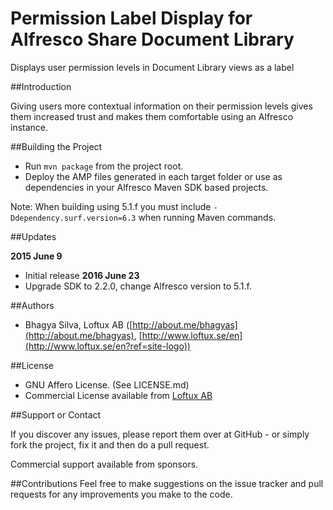 # Permission Label Display for Alfresco Share Document Library

Displays user permission levels in Document Library views as a label


##Introduction

Giving users more contextual information on their permission levels gives them increased trust and makes them comfortable using an Alfresco instance.


##Building the Project
- Run `mvn package` from the project root.
- Deploy the AMP files generated in each target folder or use as dependencies in your Alfresco Maven SDK based projects.

Note: When building using 5.1.f you must include `-Ddependency.surf.version=6.3` when running Maven commands.

##Updates

**2015 June 9**  
- Initial release
**2016 June 23**
- Upgrade SDK to 2.2.0, change Alfresco version to 5.1.f.


##Authors

- Bhagya Silva, Loftux AB ([http://about.me/bhagyas](http://about.me/bhagyas), [http://www.loftux.se/en](http://www.loftux.se/en?ref=site-logo))

##License
- GNU Affero License. (See LICENSE.md)
- Commercial License available from [Loftux AB](http://www.loftux.com)

##Support or Contact

If you discover any issues, please report them over at GitHub - or simply fork the project, fix it and then do a pull request.

Commercial support available from sponsors.

##Contributions
Feel free to make suggestions on the issue tracker and pull requests for any improvements you make to the code.
